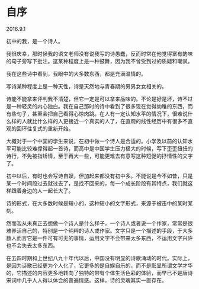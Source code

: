# 自序

2016.9.1



初中的我，是一个诗人。

我很庆幸，那时候我的语文老师没有说我写的诗愚蠢，反而时常在他觉得富有韵味的句子旁写下批注。这某种程度上是一种鼓舞，因为我不曾受到过的质疑和嘲讽。

我在这些诗中看到，我眼中的大多数东西，都是充满温情的。

写诗某种程度上是一种天性，诗是天然地与青春期的男男女女相关的。

诗能不能拿来评判我不清楚，但它一定是可以拿来品味的。不论是好是坏，诗不过是一种轻灵的内心独白。我在自己那时的诗中看到了很多现在觉得幼稚的东西，而有些句子，甚至会把自己看得心惊肉跳。在人有一定认知水平的情况下，很难说什么样的人就比什么样的人更接近一个真实的人了，在直观的线性经历中有很多不直观的回环往复式的重新开始。

大概对于一个中国的学生来说，在初中做一个诗人是合适的。小学及以前的认知水平可能比较难撑得起一首诗，而高中是中国学生压力极大的时候，写下歪歪扭扭的诗行，不免被指矫情，至于再大一些，可能更难去有意写这种短促的抒情性的文字了。

初中以后，有时也会写诗自娱，但加起来都没有初中多。不能说是今不如昔，只是某一个时间段过去就过去了，是找不回来的，每一个成长阶段有其特点，我们就这样跟着身边的人一起长大了。

诗的形式，在大多数时候是短小的，这种短小的文字形式，来源于被击中的某时某刻。

然而我从未真正去想做一个诗人是什么样子，一个诗人或者说一个作家，常常是很难养活自己的，特别是一个纯粹的诗人或作家。文字只是一个描述的手段，于大多数人而言它是一件可有可无的事情，运用文字不会带来太多东西，不运用文字兴许也不会失去太多东西。

在五四时期和上世纪八九十年代以后，中国没有明显的诗歌涌动的时代。实际上，是因为诗歌已经更为个人化了，它更多的是自娱自乐的，而不是彰显所谓文学才华的，它描述的内容更多地转向了独特的带有个体生活色彩的体验，而早已不是唐诗宋词中几乎人人得以体会的普遍情感。这样，诗的灵魂其实一直存在。

